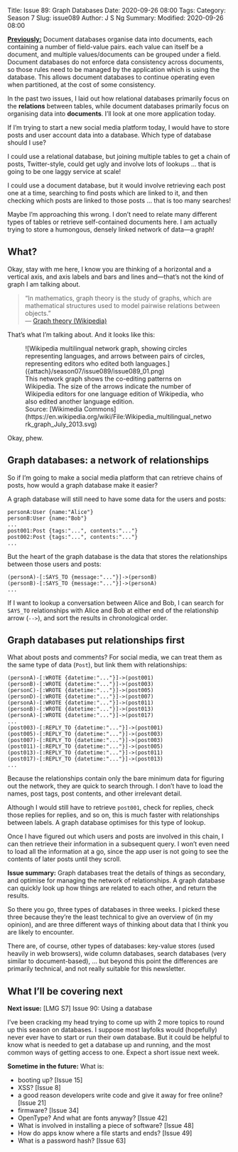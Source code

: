 Title: Issue 89: Graph Databases
Date: 2020-09-26 08:00
Tags: 
Category: Season 7
Slug: issue089
Author: J S Ng
Summary: 
Modified: 2020-09-26 08:00

[**Previously:**](https://buttondown.email/laymansguide/archive/) Document databases organise data into documents, each containing a number of field-value pairs. each value can itself be a document, and multiple values/documents can be grouped under a field. Document databases do not enforce data consistency across documents, so those rules need to be managed by the application which is using the database. This allows document databases to continue operating even when partitioned, at the cost of some consistency.

In the past two issues, I laid out how relational databases primarily focus on the **relations** between tables, while document databases primarily focus on organising data into **documents**. I’ll look at one more application today.

If I’m trying to start a new social media platform today, I would have to store posts and user account data into a database. Which type of database should I use?

I could use a relational database, but joining multiple tables to get a chain of posts, Twitter-style, could get ugly and involve lots of lookups … that is going to be one laggy service at scale!

I could use a document database, but it would involve retrieving each post one at a time, searching to find posts which are linked to it, and then checking which posts are linked to those posts … that is too many searches!

Maybe I’m approaching this wrong. I don’t need to relate many different types of tables or retrieve self-contained documents here. I am actually trying to store a humongous, densely linked network of data—a graph!

## What?

Okay, stay with me here, I know you are thinking of a horizontal and a vertical axis, and axis labels and bars and lines and—that’s not the kind of graph I am talking about.

> “In mathematics, graph theory is the study of graphs, which are mathematical structures used to model pairwise relations between objects.”  
> — [Graph theory (Wikipedia)](https://en.wikipedia.org/wiki/Graph_theory)

That’s what I’m talking about. And it looks like this:

<figure>
    ![Wikipedia multilingual network graph, showing circles representing languages, and arrows between pairs of circles, representing editors who edited both languages.]({attach}/season07/issue089/issue089_01.png)
    <figcaption>This network graph shows the co-editing patterns on Wikipedia. The size of the arrows indicate the number of Wikipedia editors for one language edition of Wikipedia, who also edited another language edition.<br />Source: [Wikimedia Commons](https://en.wikipedia.org/wiki/File:Wikipedia_multilingual_network_graph_July_2013.svg)</figcaption>    
</figure>

Okay, phew.

## Graph databases: a network of relationships

So if I’m going to make a social media platform that can retrieve chains of posts, how would a graph database make it easier?

A graph database will still need to have some data for the users and posts:

```
personA:User {name:"Alice"}
personB:User {name:"Bob"}
...
post001:Post {tags:"...", contents:"..."}
post002:Post {tags:"...", contents:"..."}
...
```

But the heart of the graph database is the data that stores the relationships between those users and posts:

```
(personA)-[:SAYS_TO {message:"..."}]->(personB)
(personB)-[:SAYS_TO {message:"..."}]->(personA)
...
```

If I want to lookup a conversation between Alice and Bob, I can search for `SAYS_TO` relationships with Alice and Bob at either end of the relationship arrow (`-->`), and sort the results in chronological order.

## Graph databases put relationships first

What about posts and comments? For social media, we can treat them as the same type of data (`Post`), but link them with relationships:

```
(personA)-[:WROTE {datetime:"..."}]->(post001)
(personB)-[:WROTE {datetime:"..."}]->(post003)
(personC)-[:WROTE {datetime:"..."}]->(post005)
(personD)-[:WROTE {datetime:"..."}]->(post007)
(personA)-[:WROTE {datetime:"..."}]->(post011)
(personB)-[:WROTE {datetime:"..."}]->(post013)
(personA)-[:WROTE {datetime:"..."}]->(post017)
...
(post003)-[:REPLY_TO {datetime:"..."}]->(post001)
(post005)-[:REPLY_TO {datetime:"..."}]->(post003)
(post007)-[:REPLY_TO {datetime:"..."}]->(post003)
(post011)-[:REPLY_TO {datetime:"..."}]->(post005)
(post013)-[:REPLY_TO {datetime:"..."}]->(post011)
(post017)-[:REPLY_TO {datetime:"..."}]->(post013)
...
```

Because the relationships contain only the bare minimum data for figuring out the network, they are quick to search through. I don’t have to load the names, post tags, post contents, and other irrelevant detail.

Although I would still have to retrieve `post001`, check for replies, check those replies for replies, and so on, this is much faster with relationships between labels. A graph database optimises for this type of lookup.

Once I have figured out which users and posts are involved in this chain, I can then retrieve their information in a subsequent query. I won’t even need to load all the information at a go, since the app user is not going to see the contents of later posts until they scroll.

**Issue summary:** Graph databases treat the details of things as secondary, and optimise for managing the network of relationships. A graph database can quickly look up how things are related to each other, and return the results.

So there you go, three types of databases in three weeks. I picked these three because they’re the least technical to give an overview of (in my opinion), and are three different ways of thinking about data that I think you are likely to encounter.

There are, of course, other types of databases: key-value stores (used heavily in web browsers), wide column databases, search databases (very similar to document-based), … but beyond this point the differences are primarily technical, and not really suitable for this newsletter.

## What I’ll be covering next

**Next issue:** [LMG S7] Issue 90: Using a database

I’ve been cracking my head trying to come up with 2 more topics to round up this season on databases. I suppose most layfolks would (hopefully) never ever have to start or run their own database. But it could be helpful to know what is needed to get a database up and running, and the most common ways of getting access to one. Expect a short issue next week.

**Sometime in the future:** What is:

- booting up? [Issue 15]
- XSS? [Issue 8]
- a good reason developers write code and give it away for free online? [Issue 21]
- firmware? [Issue 34]
- OpenType? And what are fonts anyway? [Issue 42]
- What is involved in installing a piece of software? [Issue 48]
- How do apps know where a file starts and ends? [Issue 49]
- What is a password hash? [Issue 63]

